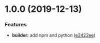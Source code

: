 # 1.0.0 (2019-12-13)


### Features

* **builder:** add npm and python ([e2422ee](https://github.com/enter-at/terraform-aws-lambda-layer/commit/e2422eeed06c1c3e8a29cb8ef46c29315778508a))

